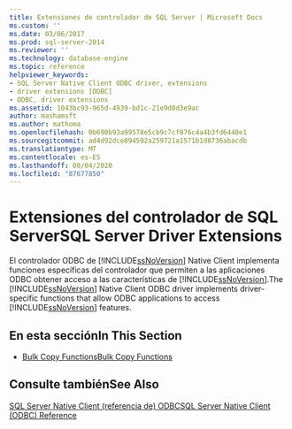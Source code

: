 ```yaml
---
title: Extensiones de controlador de SQL Server | Microsoft Docs
ms.custom: ''
ms.date: 03/06/2017
ms.prod: sql-server-2014
ms.reviewer: ''
ms.technology: database-engine
ms.topic: reference
helpviewer_keywords:
- SQL Server Native Client ODBC driver, extensions
- driver extensions [ODBC]
- ODBC, driver extensions
ms.assetid: 1043bc93-965d-4939-bd1c-21e9d8d3e9ac
author: mashamsft
ms.author: mathoma
ms.openlocfilehash: 0b690b93a99578e5cb9c7cf876c4a4b3fd6440e1
ms.sourcegitcommit: ad4d92dce894592a259721a1571b1d8736abacdb
ms.translationtype: MT
ms.contentlocale: es-ES
ms.lasthandoff: 08/04/2020
ms.locfileid: "87677850"
---
```

# <a name="sql-server-driver-extensions"></a><span data-ttu-id="81197-102">Extensiones del controlador de SQL Server</span><span class="sxs-lookup"><span data-stu-id="81197-102">SQL Server Driver Extensions</span></span>
  <span data-ttu-id="81197-103">El controlador ODBC de [!INCLUDE[ssNoVersion](../../includes/ssnoversion-md.md)] Native Client implementa funciones específicas del controlador que permiten a las aplicaciones ODBC obtener acceso a las características de [!INCLUDE[ssNoVersion](../../includes/ssnoversion-md.md)].</span><span class="sxs-lookup"><span data-stu-id="81197-103">The [!INCLUDE[ssNoVersion](../../includes/ssnoversion-md.md)] Native Client ODBC driver implements driver-specific functions that allow ODBC applications to access [!INCLUDE[ssNoVersion](../../includes/ssnoversion-md.md)] features.</span></span>  
  
## <a name="in-this-section"></a><span data-ttu-id="81197-104">En esta sección</span><span class="sxs-lookup"><span data-stu-id="81197-104">In This Section</span></span>  
  
-   [<span data-ttu-id="81197-105">Bulk Copy Functions</span><span class="sxs-lookup"><span data-stu-id="81197-105">Bulk Copy Functions</span></span>](../../relational-databases/native-client-odbc-extensions-bulk-copy-functions/sql-server-driver-extensions-bulk-copy-functions.md)  
  
## <a name="see-also"></a><span data-ttu-id="81197-106">Consulte también</span><span class="sxs-lookup"><span data-stu-id="81197-106">See Also</span></span>  
 [<span data-ttu-id="81197-107">SQL Server Native Client &#40;referencia de&#41; ODBC</span><span class="sxs-lookup"><span data-stu-id="81197-107">SQL Server Native Client &#40;ODBC&#41; Reference</span></span>](../../../2014/database-engine/dev-guide/sql-server-native-client-odbc-reference.md)  
  
  
